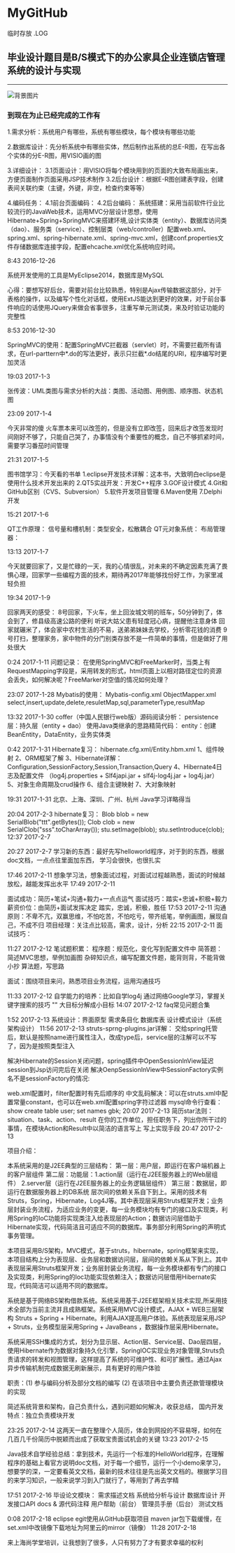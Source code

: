 # MyGitHub
临时存放
.LOG

## 毕业设计题目是B/S模式下的办公家具企业连锁店管理系统的设计与实现

---
![背景图片](MyGitHub/idream.jpg)
### 到现在为止已经完成的工作有

1.需求分析：系统用户有哪些，系统有哪些模块，每个模块有哪些功能

2.数据库设计：先分析系统中有哪些实体，然后制作出系统的总E-R图，在写出各个实体的分E-R图，用VISIO画的图

3.详细设计：
  3.1页面设计：用VISIO将每个模块用到的页面的大致布局画出来，方便页面制作页面采用JSP技术制作
  3.2后台设计：根据E-R图创建表字段，创建表间关联约束（主键，外键，非空，检查约束等等）

4.编码任务：
  4.1前台页面编码：
  4.2后台编码：
     系统搭建：采用当前软件行业比较流行的JavaWeb技术，运用MVC分层设计思想，使用Hibernate+Spring+SpringMVC来搭建环境,设计实体类（entity）、数据库访问类（dao）、服务类（service）、控制层类（web/controller）配置web.xml、spring.xml、spring-hibernate.xml、spring-mvc.xml，创建conf.properties文件存储数据库连接字段，配置ehcache.xml优化系统响应时间。

8:43 2016-12-26

系统开发使用的工具是MyEclipse2014，数据库是MySQL

心得：要想写好后台，需要对前台比较熟悉，特别是Ajax传输数据这部分，对于表格的操作，以及编写个性化对话框，使用ExtJS能达到更好的效果，对于前台事件响应的话使用JQuery来做会省事很多，注重写单元测试类，来及时验证功能的完整性

8:53 2016-12-30

SpringMVC的使用：配置SpringMVC拦截器（servlet）时，不需要拦截所有请求，在url-parttern中*.do的写法更好，表示只拦截*.do结尾的URI，程序编写时更加灵活

19:03 2017-1-3

张传波：UML类图与需求分析的大战：类图、活动图、用例图、顺序图、状态机图

23:09 2017-1-4

今天非常的傻
火车票本来可以改签的，但是没有立即改签，回来后才改签发现时间刚好不够了，只能自己哭了，办事情没有个重要性的概念，自己不够抓紧时间，需要学习番茄时间管理

21:31 2017-1-5

图书馆学习：今天看的书单
1.eclipse开发技术详解：这本书，大致明白eclipse是使用什么技术开发出来的
2.QT5实战开发：开发C++程序
3.GOF设计模式
4.Git和GitHub区别（CVS、Subversion）
5.软件开发项目管理
6.Maven使用
7.Delphi开发

15:21 2017-1-6

QT工作原理：
信号量和槽机制：类型安全，松散耦合
QT元对象系统：
布局管理器：

13:13 2017-1-7

今天就要回家了，又是忙碌的一天，我的心情很乱，对未来的不确定因素充满了畏惧心理，回家学一些编程方面的技术，期待再2017年能够找份好工作，为家里减轻负担

19:34 2017-1-9

回家两天的感受：
8号回家，下火车，坐上回汝城文明的班车，50分钟到了，体会到了，修县级高速公路的便利
听说大姑父患有轻度冠心病，提醒他注意身体
回家就碾米了，体会家中农村生活的不易，送弟弟妹妹去学校，分析零花钱的消费
9号打扫，整理家务，家中物件的分门别类存放不是一件简单的事情，但是做好了用处很大

0:24 2017-1-11
问题记录：
在使用SpringMVC和FreeMarker时，当类上有RequestMapping字段是，采用转发的形式，html页面上以相对路径定位的资源会丢失，如何解决呢？FreeMarker对空值的情况如何处理？

23:07 2017-1-28
Mybatis的使用：
Mybatis-config.xml
ObjectMapper.xml
select,insert,update,delete,resuletMap,sql,parameterType,resultMap

13:32 2017-1-30
coffer（中国人民银行web版）源码阅读分析：
persistence层：持久层（entity + dao）
使用Java类继承的思路精简代码：
entity：创建BeanEntity，DataEntity，业务实体类

0:42 2017-1-31
Hibernate复习：
hibernate.cfg.xml/Entity.hbm.xml
1、组件映射
2、ORM框架了解
3、Hibernate详解：Configuration,SessionFactory,Session,Transaction,Query
4、Hibernate4日志及配置文件
（log4j.properties + Slf4japi.jar + slf4j-log4j.jar + log4j.jar）
5、对象生命周期及crud操作
6、组合主键映射
7、大对象映射

19:31 2017-1-31
北京、上海、深圳、广州、杭州
Java学习详略得当

20:04 2017-2-3
hibernate复习：
Blob blob = new SerialBlob("ttt".getBytes());
Clob clob = new SerialClob("sss".toCharArray());
stu.setImage(blob);
stu.setIntroduce(clob);
12:37 2017-2-7

20:27 2017-2-7
学习新的东西：最好先写helloworld程序，对于到的东西，根据doc文档，一点点往里面加东西，
学习会很快，也很扎实

17:46 2017-2-11
想象学习法，想象面试过程，对面试过程越熟悉，面试的时候越放松，越能发挥出水平
17:49 2017-2-11

面试成功：简历+笔试+沟通+毅力+一点点运气
面试技巧：踏实+忠诚+积极+毅力
薪资价位：由简历+面试发挥决定
踏实，忠诚，积极，胜任
17:53 2017-2-11
沟通原则：不卑不亢，双赢思维，不怕吃苦，不怕吃亏，带齐纸笔，举例画图，展现自己，不成不归
项目经理：关注点比较高，需求，设计，分析
22:15 2017-2-11
面试技巧：

11:27 2017-2-12
笔试题积累：
程序题：规范化，变化写到配置文件中
简答题：简述MVC思想，举例加画图
杂碎知识点，编写配置文件题，能背则背，不能背做小抄
算法题，写思路

面试：围绕项目来问，熟悉项目业务流程，运用沟通技巧

11:33 2017-2-12
自学能力的培养：比如自学log4j
通过网络Google学习，掌握关键字搜索的技巧 ""
大目标分解成小目标
14:07 2017-2-12
faq常见问题合集

1:52 2017-2-13
系统设计：界面原型
需求条目化
数据库表
设计模式设计（系统架构设计）
11:56 2017-2-13
struts-sprng-plugins.jar详解：
交给spring托管后，默认是按照name进行属性注入，改成type后，service层的注解可以不写了，因为是按照类型注入

解决Hibernate的Session关闭问题，spring插件中OpenSessionInView延迟session到Jsp访问完后在关闭
解决OenpSessionInView中SessionFactory实例名不是sessionFactory的情况:

web.xml配置时，filter配置时有先后顺序的
中文乱码解决：可以在struts.xml中配置常量constant，也可以在web.xml配置spring字符过滤器
mysql命令行查看：
show create table user;
set names gbk;
20:07 2017-2-13
简历star法则：situation、task、action、result
在你的工作单位，担任职务下，列出你所干过的事情，在模块Action和Result中以简洁的语言写上
写上实现手段
20:47 2017-2-13

项目介绍：

本系统采用的是J2EE典型的三层结构： 第一层：用户层，即运行在客户端机器上的客户层组件 第二层：功能层：1.action层（运行在J2EE服务器上的Web层组件） 2.server层（运行在J2EE服务器上的业务逻辑层组件） 第三层：数据层，即运行在数据服务器上的DB系统 层次间的依赖关系自下到上。采用的技术有Struts，Spring，Hibernate，Log4J等。其中表现层采用Struts框架开发；业务层封装业务流程，为适应业务的变更，每一业务模块均有专门的接口及实现类，利用Spring的IoC功能将实现类注入给表现层的Action；数据访问层借助于Hibernate实现，代码简洁且可适应不同的数据库。事务部分利用Spring的声明式事务管理。

本项目采用B/S架构，MVC模式，基于struts，hibernate，spring框架来实现，本项目结构上分为表现层、业务层和数据访问层，层间的依赖关系从下到上。其中表现层采用Struts框架开发；业务层封装业务流程，每一业务模块都有专门的接口及实现类，利用Spring的Ioc功能实现依赖注入；数据访问层借用Hibernate实现，代码简洁可以适用不同的数据库。

系统是基于网络BS架构借款系统。系统采用基于J2EE框架相关技术实现,所采用技术全部为当前主流并且成熟框架。系统采用MVC设计模式，AJAX + WEB三层架构 Struts + Spring + Hibernate。利用AJAX提高用户体验。系统表现层采用JSP + Struts，业务模型层采用Spring + JavaBeans ，数据操作层采用Hibernate。

系统采用SSH集成的方式，划分为显示层、Action层、Service层、Dao层四层，使用Hibernate作为数据对象持久化引擎，SpringIOC实现业务对象管理,Struts负责请求的转发和视图管理，这样提高了系统的可维护性、和可扩展性。通过Ajax异步传输机制完成数据无刷新展示，具有更好的用户体验

职责：(1) 参与编码分析及部分文档的编写 (2) 在该项目中主要负责还款管理模块的实现

简述系统背景和架构，自己负责什么，遇到问题如何解决，收获总结，
国内开发特点：独立负责模块开发

23:25 2017-2-14
这两天一直在整理个人简历，体会到网投的不容易呀，如何在几百几千份简历中脱颖而出成了获取宝贵面试机会的关键
13:23 2017-2-15

Java技术自学经验总结：拿到技术，先运行一个标准的HelloWorld程序，在理解程序的基础上看官方说明doc文档，对于每一个细节，运行一个小demo来学习，想要学的深，一定要看英文文档，最新的技术往往是先出英文文档的。根据学习目的来学习知识，一般来说学习到入门就行了，等用到了再去学精

17:51 2017-2-16
毕设论文模块：
需求描述文档
系统给分析与设计
数据库设计
开发接口API docs & 源代码注释
用户帮助（前台）
管理员手册（后台）
测试文档

0:08 2017-2-18
eclipse egit使用从GitHub获取项目
maven jar包下载缓慢，在set.xml中改镜像下载地址为阿里云的mirror（镜像）
11:28 2017-2-18

来上海尚学堂培训，让我想到了很多，人只有努力了才有要求幸福的权利
